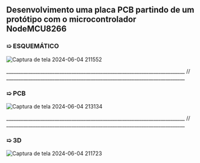 ## Desenvolvimento uma placa PCB partindo de um protótipo com o microcontrolador NodeMCU8266

### ➯ ESQUEMÁTICO

![Captura de tela 2024-06-04 211552](https://github.com/natifss/SISTEMAS-EMBARCADOS-RTOS/assets/119085630/f3ddbfbe-e025-4ca1-8df9-d396948cc4b8)

__________________________________________________________________________ // __________________________________________________________________________

### ➯ PCB

![Captura de tela 2024-06-04 213134](https://github.com/natifss/SISTEMAS-EMBARCADOS-RTOS/assets/119085630/f1d7a02f-6838-42c9-8615-61b365a63eef)

__________________________________________________________________________ // __________________________________________________________________________

### ➯ 3D

![Captura de tela 2024-06-04 211723](https://github.com/natifss/SISTEMAS-EMBARCADOS-RTOS/assets/119085630/dfa7c4f1-d58d-415d-9be1-24762547a34e)

